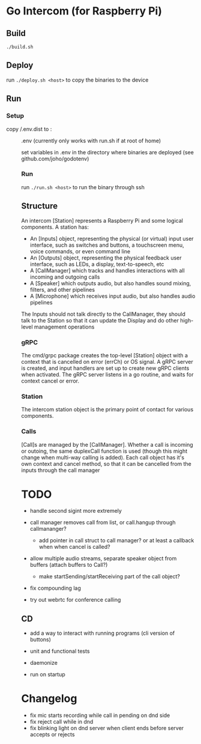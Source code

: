 # Go Intercom (for Raspberry Pi)

## Build
`./build.sh`

## Deploy
run `./deploy.sh <host>` to copy the binaries to the device

## Run
### Setup
copy <repo>/.env.dist to <remote>:<dir>.env (currently only works with run.sh if at root of home)

set variables in .env in the directory where binaries are deployed (see github.com/joho/godotenv)

### Run

run `./run.sh <host>` to run the binary through ssh

## Structure
An intercom [Station] represents a Raspberry Pi and some logical components. A station has:
* An [Inputs] object, representing the physical (or virtual) input user interface, such as switches and buttons, a touchscreen menu, voice commands, or even command line
* An [Outputs] object, representing the physical feedback user interface, such as LEDs, a display, text-to-speech, etc
* A [CallManager] which tracks and handles interactions with all incoming and outgoing calls
* A [Speaker] which outputs audio, but also handles sound mixing, filters, and other pipelines
* A [Microphone] which receives input audio, but also handles audio pipelines

The Inputs should not talk directly to the CallManager, they should talk to the Station so that it can update the Display and do other high-level management operations

### gRPC
The cmd/grpc package creates the top-level [Station] object with a context that is cancelled on error (errCh) or OS signal. A gRPC server is created, and input handlers are set up to create new gRPC clients when activated. The gRPC server listens in a go routine, and waits for context cancel or error.

### Station
The intercom station object is the primary point of contact for various components.

### Calls
[Call]s are managed by the [CallManager]. Whether a call is incoming or outoing, the same duplexCall function is used (though this might change when multi-way calling is added). Each call object has it's own context and cancel method, so that it can be cancelled from the inputs through the call manager

# TODO
* handle second sigint more extremely
* call manager removes call from list, or call.hangup through callmananger?
  * add pointer in call struct to call manager? or at least a callback when when cancel is called?
* allow multiple audio streams, separate speaker object from buffers (attach buffers to Call?)
  * make startSending/startReceiving part of the call object?

* fix compounding lag
* try out webrtc for conference calling


## CD
* add a way to interact with running programs (cli version of buttons)
* unit and functional tests

* daemonize
* run on startup

# Changelog
* fix mic starts recording while call in pending on dnd side
* fix reject call while in dnd
* fix blinking light on dnd server when client ends before server accepts or rejects
